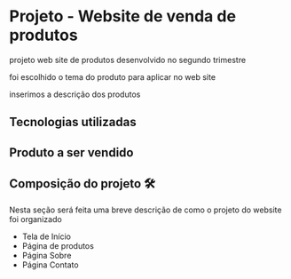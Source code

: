 # Projeto - Website de venda de produtos

projeto web site de produtos desenvolvido no segundo trimestre

foi escolhido o tema do produto para aplicar no web site

inserimos a descrição dos produtos

## Tecnologias utilizadas


## Produto a ser vendido


## Composição do projeto 🛠️
Nesta seção será feita uma breve descrição de como o projeto do website foi organizado

* Tela de Início
* Página de produtos
* Página Sobre
* Página Contato


